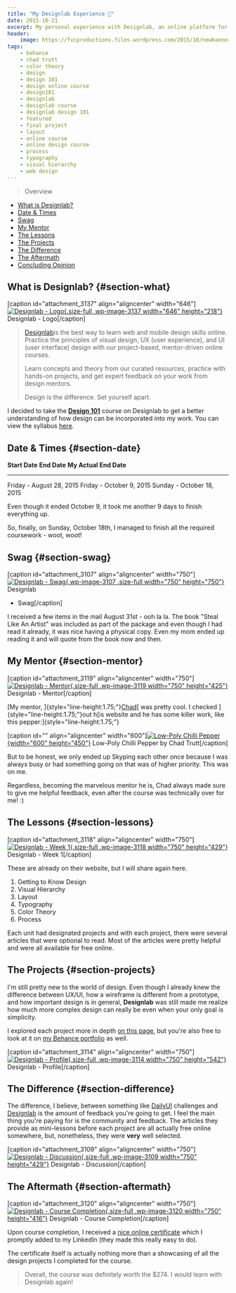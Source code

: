 ```yaml
---
title: "My Designlab Experience 🎨"
date: 2015-10-21
excerpt: My personal experience with Designlab, an online platform for learning web and mobile design skills.
header:
    image: https://fvcproductions.files.wordpress.com/2015/10/newbanners.jpg
tags:
    - behance
    - chad trutt
    - color theory
    - design
    - design 101
    - design online course
    - design101
    - designlab
    - designlab course
    - designlab design 101
    - featured
    - final project
    - layout
    - online course
    - online design course
    - process
    - typography
    - visual hierarchy
    - web design
---
```


> Overview

- [What is Designlab?](#section-what)
- [Date & Times](#section-date)
- [Swag](#section-swag)
- [My Mentor](#section-mentor)
- [The Lessons](#section-lessons)
- [The Projects](#section-projects)
- [The Difference](#section-difference)
- [The Aftermath](#section-aftermath)
- [Concluding Opinion](#section-conclusion)

What is Designlab? {#section-what}
------------------

\[caption id="attachment\_3137" align="aligncenter"
width="646"\][![Designlab -
Logo](https://fvcproductions.files.wordpress.com/2015/10/designlab-logo.png){.size-full
.wp-image-3137 width="646"
height="218"}](https://fvcproductions.files.wordpress.com/2015/10/designlab-logo.png)
Designlab - Logo\[/caption\]

> [Designlab](https://trydesignlab.com)is the best way to learn web and
> mobile design skills online. Practice the principles of visual design,
> UX (user experience), and UI (user interface) design with our
> project-based, mentor-driven online courses.
>
> Learn concepts and theory from our curated resources, practice with
> hands-on projects, and get expert feedback on your work from design
> mentors.
>
> Design is the difference. Set yourself apart.

I decided to take the **[Design
101](https://trydesignlab.com/web-design-course/)** course on Designlab
to get a better understanding of how design can be incorporated into my
work. You can view the syllabus
[here](https://storage.trydesignlab.com/syllabus/design-101.pdf).

Date & Times {#section-date}
------------

  **Start Date**             **End Date**               **My Actual End Date**
  -------------------------- -------------------------- ---------------------------
  Friday - August 28, 2015   Friday - October 9, 2015   Sunday - October 18, 2015

Even though it ended October 9, it took me another 9 days to finish
everything up.

So, finally, on Sunday, October 18th, I managed to finish all the
required coursework - woot, woot!

Swag {#section-swag}
----

\[caption id="attachment\_3107" align="aligncenter"
width="750"\][![Designlab -
Swag](https://fvcproductions.files.wordpress.com/2015/10/designlab-swag.jpg){.wp-image-3107
.size-full width="750"
height="750"}](https://fvcproductions.com/?attachment_id=3107) Designlab
- Swag\[/caption\]

I received a few items in the mail August 31st - ooh la la. The book
"Steal Like An Artist" was included as part of the package and even
though I had read it already, it was nice having a physical copy. Even
my mom ended up reading it and will quote from the book now and then.

My Mentor {#section-mentor}
---------

\[caption id="attachment\_3119" align="aligncenter"
width="750"\][![Designlab -
Mentor](https://fvcproductions.files.wordpress.com/2015/10/designlab-mentor.png){.size-full
.wp-image-3119 width="750"
height="425"}](https://fvcproductions.com/2015/10/21/my-designlab-experience/designlab-mentor-2/)
Designlab - Mentor\[/caption\]

[My mentor,
]{style="line-height:1.75;"}[Chad](https://chadtrutt.com/ "Chad Trutt")[
was pretty cool. I checked ]{style="line-height:1.75;"}out h[is website
and he has some killer work, like this
pepper:]{style="line-height:1.75;"}

\[caption id="" align="aligncenter" width="600"\][![Low-Poly Chilli
Pepper](https://m2.behance.net/rendition/pm/17019797/disp/d7e391ee6a819bdc0bdb3cf9eb6bed0c.jpg){width="600"
height="450"}](https://m2.behance.net/rendition/pm/17019797/disp/d7e391ee6a819bdc0bdb3cf9eb6bed0c.jpg)
Low-Poly Chilli Pepper by Chad Trutt\[/caption\]

But to be honest, we only ended up Skyping each other once because I was
always busy or had something going on that was of higher priority. This
was on me.

Regardless, becoming the marvelous mentor he is, Chad always made sure
to give me helpful feedback, even after the course was technically over
for me! :)

The Lessons {#section-lessons}
-----------

\[caption id="attachment\_3118" align="aligncenter"
width="750"\][![Designlab - Week
1](https://fvcproductions.files.wordpress.com/2015/10/designlab-week1.png){.size-full
.wp-image-3118 width="750"
height="429"}](https://fvcproductions.com/2015/10/21/my-designlab-experience/designlab-week1/)
Designlab - Week 1\[/caption\]

These are already on their website, but I will share again here.

1. Getting to Know Design
2. Visual Hierarchy
3. Layout
4.  Typography
5.  Color Theory
6.  Process

Each unit had designated projects and with each project, there were
several articles that were optional to read. Most of the articles were
pretty helpful and were all available for free online.

The Projects {#section-projects}
------------

I'm still pretty new to the world of design. Even though I already knew
the difference between UX/UI, how a wireframe is different from a
prototype, and how important design is in general, **Designlab** was
still made me realize how much more complex design can really be even
when your only goal is simplicity.

I explored each project more in depth [on this
page](https://fvcproductions.com/portfolio/designlab-submissions/), but
you're also free to look at it on [my Behance
portfolio](https://www.behance.net/gallery/29117121/My-Designlab-Experience)
as well.

\[caption id="attachment\_3114" align="aligncenter"
width="750"\][![Designlab -
Profile](https://fvcproductions.files.wordpress.com/2015/10/designlab-profile.png){.size-full
.wp-image-3114 width="750"
height="542"}](https://fvcproductions.com/2015/10/21/my-designlab-experience/designlab-profile-2/)
Designlab - Profile\[/caption\]

The Difference {#section-difference}
--------------

The difference, I believe, between something
like [DailyUI](https://chadtrutt.com/ "Chad Trutt") challenges and
[Designlab](https://trydesignlab.com "Designlab") is the amount of
feedback you're going to get. I feel the main thing you're paying for is
the community and feedback. The articles they provide as mini-lessons
before each project are all actually free online somewhere, but,
nonetheless, they were **very** well selected.

\[caption id="attachment\_3109" align="aligncenter"
width="750"\][![Designlab -
Discussion](https://fvcproductions.files.wordpress.com/2015/10/designlab-discussion.png){.size-full
.wp-image-3109 width="750"
height="429"}](https://fvcproductions.com/2015/10/21/my-designlab-experience/designlab-discussion-2/)
Designlab - Discussion\[/caption\]

The Aftermath {#section-aftermath}
-------------

\[caption id="attachment\_3120" align="aligncenter"
width="750"\][![Designlab - Course
Completion](https://fvcproductions.files.wordpress.com/2015/10/designlab-course-summary.png){.size-full
.wp-image-3120 width="750"
height="416"}](https://fvcproductions.com/2015/10/21/my-designlab-experience/designlab-course-summary/)
Designlab - Course Completion\[/caption\]

Upon course completion, I received a [nice online
certificate](https://trydesignlab.com/certificates/design-101/fvcproductions/)
which I promptly added to my LinkedIn (they made this really easy to
do).

The certificate itself is actually nothing more than a showcasing of all
the design projects I completed for the course.

> Overall, the course was definitely worth the \$274. I would learn with
> Designlab again!
